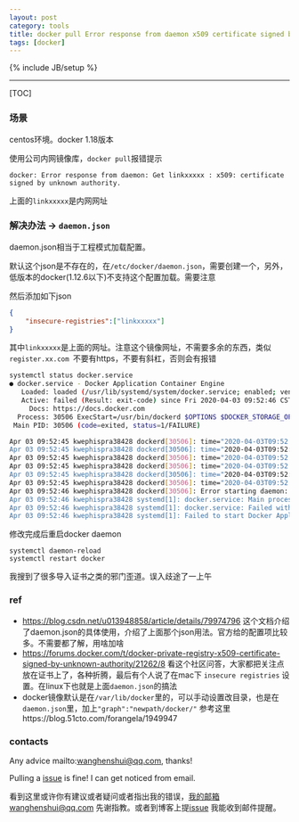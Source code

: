 ```yaml
---
layout: post
category: tools
title: docker pull Error response from daemon x509 certificate signed by unknown authority.
tags: [docker]
---
```


{% include JB/setup %}

---

[TOC]

### 场景

centos环境。docker 1.18版本

使用公司内网镜像库，`docker pull`报错提示

```shell
docker: Error response from daemon: Get linkxxxxx : x509: certificate signed by unknown authority.
```

上面的`linkxxxxx`是内网网址

### 解决办法 -> `daemon.json`

daemon.json相当于工程模式加载配置。

默认这个json是不存在的，在`/etc/docker/daemon.json`，需要创建一个，另外，低版本的docker(1.12.6以下)不支持这个配置加载。需要注意

然后添加如下json

```json
{
    "insecure-registries":["linkxxxxx"]
}
```

其中`linkxxxxx`是上面的网址。注意这个镜像网址，不需要多余的东西，类似 `register.xx.com `不要有https，不要有斜杠，否则会有报错

```bash
systemctl status docker.service
● docker.service - Docker Application Container Engine
   Loaded: loaded (/usr/lib/systemd/system/docker.service; enabled; vendor preset: disabled)
   Active: failed (Result: exit-code) since Fri 2020-04-03 09:52:46 CST; 53s ago
     Docs: https://docs.docker.com
  Process: 30506 ExecStart=/usr/bin/dockerd $OPTIONS $DOCKER_STORAGE_OPTIONS $DOCKER_NETWORK_OPTIONS $INSECURE_REGISTRY (code=exited, status=1/FAILURE)
 Main PID: 30506 (code=exited, status=1/FAILURE)

Apr 03 09:52:45 kwephispra38428 dockerd[30506]: time="2020-04-03T09:52:45.183750000+08:00" level=info msg=serving... address="/var/run/docker/containerd/cont>
Apr 03 09:52:45 kwephispra38428 dockerd[30506]: time="2020-04-03T09:52:45.183810260+08:00" level=info msg=serving... address="/var/run/docker/containerd/cont>
Apr 03 09:52:45 kwephispra38428 dockerd[30506]: time="2020-04-03T09:52:45.183828300+08:00" level=info msg="containerd successfully booted in 0.006990s"
Apr 03 09:52:45 kwephispra38428 dockerd[30506]: time="2020-04-03T09:52:45.188993960+08:00" level=info msg="pickfirstBalancer: HandleSubConnStateChange: 0x400>
Apr 03 09:52:45 kwephispra38428 dockerd[30506]: time="2020-04-03T09:52:45.189921780+08:00" level=warning msg="insecure registry https://registry-xx>
Apr 03 09:52:45 kwephispra38428 dockerd[30506]: time="2020-04-03T09:52:45.190047920+08:00" level=info msg="stopping healthcheck following graceful shutdown" >
Apr 03 09:52:46 kwephispra38428 dockerd[30506]: Error starting daemon: insecure registry registry-xx.com/ is not valid: invalid host "
Apr 03 09:52:46 kwephispra38428 systemd[1]: docker.service: Main process exited, code=exited, status=1/FAILURE
Apr 03 09:52:46 kwephispra38428 systemd[1]: docker.service: Failed with result 'exit-code'.
Apr 03 09:52:46 kwephispra38428 systemd[1]: Failed to start Docker Application Container Engine.

```



修改完成后重启docker daemon

```shell
systemctl daemon-reload
systemctl restart docker
```



我搜到了很多导入证书之类的邪门歪道。误入歧途了一上午



### ref

- https://blog.csdn.net/u013948858/article/details/79974796 这个文档介绍了daemon.json的具体使用，介绍了上面那个json用法。官方给的配置项比较多。不需要都了解，用啥加啥
- https://forums.docker.com/t/docker-private-registry-x509-certificate-signed-by-unknown-authority/21262/8 看这个社区问答，大家都把关注点放在证书上了，各种折腾，最后有个人说了在mac下 `insecure registries` 设置。在linux下也就是上面`daemon.json`的搞法
- docker镜像默认是在`/var/lib/docker`里的，可以手动设置改目录，也是在`daemon.json`里，加上`"graph":"newpath/docker/"` 参考这里https://blog.51cto.com/forangela/1949947

### contacts

Any advice mailto:wanghenshui@qq.com, thanks! 

Pulling a [issue](https://github.com/wanghenshui/wanghenshui.github.io/issues/new) is fine! I can get noticed from email.

看到这里或许你有建议或者疑问或者指出我的错误，我的邮箱wanghenshui@qq.com 先谢指教。或者到博客上提[issue](https://github.com/wanghenshui/wanghenshui.github.io/issues/new) 我能收到邮件提醒。


